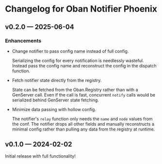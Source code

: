 # Changelog for Oban Notifier Phoenix

## v0.2.0 — 2025-06-04

### Enhancements

- Change notifier to pass config name instead of full config.

  Serializing the config for every notification is needlessly wasteful. Instead pass the config
  name and reconstruct the config in the dispatch function.

- Fetch notifier state directly from the registry.

  State can be fetched from the Oban.Registry rather than with a GenServer call. Even if the call
  is fast, concurrent `notify` calls would be serialized behind GenServer state fetching.

- Minimize data passing with hollow config.

  The notifier's `relay` function only needs the `name` and `node` values from the conf. The
  notifier drops all other fields and manually reconstructs a minimal config rather than pulling
  any data from the registry at runtime.

## v0.1.0 — 2024-02-02

Initial release with full functionality!
